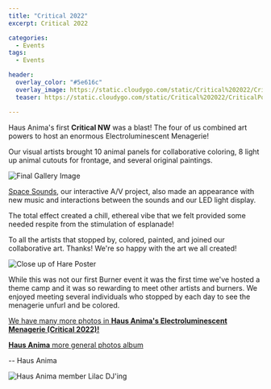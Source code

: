 ```yaml
---
title: "Critical 2022"
excerpt: Critical 2022

categories:
  - Events
tags:
  - Events

header:
  overlay_color: "#5e616c"
  overlay_image: https://static.cloudygo.com/static/Critical%202022/CriticalPoster.jpg
  teaser: https://static.cloudygo.com/static/Critical%202022/CriticalPoster.jpg

---
```


Haus Anima's first **Critical NW** was a blast! The four of us combined art powers to host an enormous Electroluminescent Menagerie!

Our visual artists brought 10 animal panels for collaborative coloring, 8 light up animal cutouts for frontage, and several original paintings.

<img src="https://static.cloudygo.com/static/Critical%202022/GalleryFinal.jpg" alt="Final Gallery Image" class="full">

[Space Sounds](https://anima.haus/music/#space-sounds), our interactive A/V project, also made an appearance with new music and interactions between the sounds and our LED light display.

The total effect created a chill, ethereal vibe that we felt provided some needed respite from the stimulation of esplanade!

To all the artists that stopped by, colored, painted, and joined our collaborative art. Thanks! We're so happy with the art we all created!

<img src="https://static.cloudygo.com/static/Critical%202022/HareFinal.jpg" alt="Close up of Hare Poster" class="full">

While this was not our first Burner event it was the first time we've hosted a theme camp and it was so rewarding to meet
other artists and burners. We enjoyed meeting several individuals who stopped by each day to see the menagerie unfurl
and be colored.

[We have many more photos in **Haus Anima's Electroluminescent Menagerie (Critical 2022)!**](https://photos.app.goo.gl/zrAwxmLNjxAJSDHj6)

[**Haus Anima** more general photos album](https://photos.app.goo.gl/mJWY73HfQs2qP4zC7)

-- Haus Anima

<img src="https://static.cloudygo.com/static/Critical%202022/DJ%20Lilac.jpg" alt="Haus Anima member Lilac DJ'ing" class="full">
